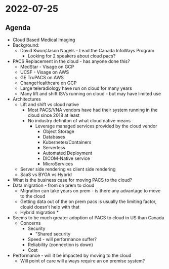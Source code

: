 # 2022-07-25

## Agenda

*  Cloud Based Medical Imaging
  * Background:
    * David Kwon/Jason Nagels - Lead the Canada InfoWays Program
      * Looking for 2 speakers about cloud pacs?
  * PACS Replacement in the cloud - has anyone done this?
    * MedStar - Visage on GCP
    * UCSF - Visage on AWS
    * GE TruPACS on AWS 
    * ChangeHealthcare on GCP
    * Large teleradiology have run on cloud for many years
    * Many lift and shift ISVs running on cloud - but may have limited use
  * Architectures
    * Lift and shift vs cloud native
      * Most PACS/VNA vendors have had their system running in the cloud since 2018 at least
      * No industry definiton of what cloud native means
        * Leverage managed services provided by the cloud vendor
          * Object Storage
          * Databases
          * Kubernetes/Containers
          * Serverless
          * Automated Deployment
          * DICOM-Native service
          * MicroServices
    * Server side rendering vs client side rendering
    * SaaS vs BYOA vs Hybrid
  * What is the business case for moving PACS to the cloud?
  * Data migration - from on prem to cloud
    * Migration can take years on prem - is there any advantage to move to the cloud
    * Getting data out of the on prem pacs is usually the limiting factor, clouid doesn't help with that
    * Hybrid migration
      * 
  * Seems to be much greater adoption of PACS to cloud in US than Canada
    * Concerns
        * Security
          * "Shared security
        * Speed - will performance suffer?
        * Reliability (connection is down)
        * Cost
  * Performance - will it be impacted by moving to the cloud
    * Will point of care will always require an on premise system?



